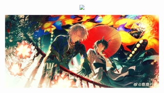 
<p align=center> <img src=https://komarev.com/ghpvc/?username=vague2ly&color=DD560A&style=flat-square&label=ৎ𝄢>

![image alt](https://github.com/vague2ly/vague2ly/blob/5a410d51c1e401d581a402cdfedc5cb65aafe7c8/IMG_0783.jpeg)


⠀⠀⠀⠀⠀⠀⠀⠀⠀



